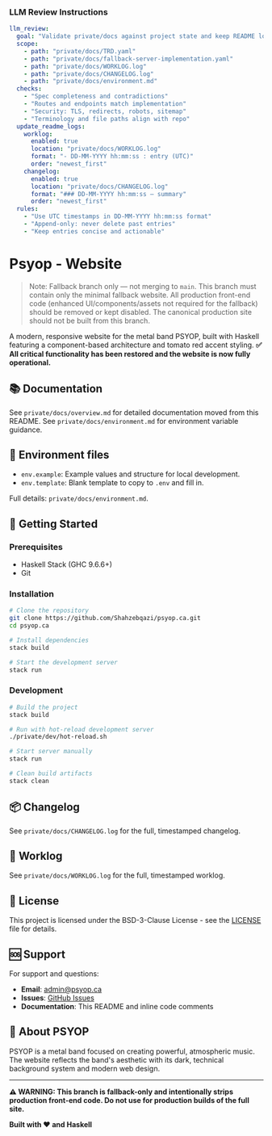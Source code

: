 ### LLM Review Instructions
```yaml
llm_review:
  goal: "Validate private/docs against project state and keep README logs updated"
  scope:
    - path: "private/docs/TRD.yaml"
    - path: "private/docs/fallback-server-implementation.yaml"
    - path: "private/docs/WORKLOG.log"
    - path: "private/docs/CHANGELOG.log"
    - path: "private/docs/environment.md"
  checks:
    - "Spec completeness and contradictions"
    - "Routes and endpoints match implementation"
    - "Security: TLS, redirects, robots, sitemap"
    - "Terminology and file paths align with repo"
  update_readme_logs:
    worklog:
      enabled: true
      location: "private/docs/WORKLOG.log"
      format: "- DD-MM-YYYY hh:mm:ss : entry (UTC)"
      order: "newest_first"
    changelog:
      enabled: true
      location: "private/docs/CHANGELOG.log"
      format: "### DD-MM-YYYY hh:mm:ss — summary"
      order: "newest_first"
  rules:
    - "Use UTC timestamps in DD-MM-YYYY hh:mm:ss format"
    - "Append-only: never delete past entries"
    - "Keep entries concise and actionable"
```

# Psyop - Website

> Note: Fallback branch only — not merging to `main`. This branch must contain only the minimal fallback website. All production front-end code (enhanced UI/components/assets not required for the fallback) should be removed or kept disabled. The canonical production site should not be built from this branch.

A modern, responsive website for the metal band PSYOP, built with Haskell featuring a component-based architecture and tomato red accent styling. **✅ All critical functionality has been restored and the website is now fully operational.**

## 📚 Documentation
See `private/docs/overview.md` for detailed documentation moved from this README.
See `private/docs/environment.md` for environment variable guidance.

## 🔧 Environment files

- `env.example`: Example values and structure for local development.
- `env.template`: Blank template to copy to `.env` and fill in.

Full details: `private/docs/environment.md`.

## 🚀 Getting Started

### Prerequisites
- Haskell Stack (GHC 9.6.6+)
- Git

### Installation
```bash
# Clone the repository
git clone https://github.com/Shahzebqazi/psyop.ca.git
cd psyop.ca

# Install dependencies
stack build

# Start the development server
stack run
```

### Development
```bash
# Build the project
stack build

# Run with hot-reload development server
./private/dev/hot-reload.sh

# Start server manually
stack run

# Clean build artifacts
stack clean
```

## 📦 Changelog

See `private/docs/CHANGELOG.log` for the full, timestamped changelog.

## 🧰 Worklog

See `private/docs/WORKLOG.log` for the full, timestamped worklog.

## 📄 License

This project is licensed under the BSD-3-Clause License - see the [LICENSE](LICENSE) file for details.

## 🆘 Support

For support and questions:
- **Email**: admin@psyop.ca
- **Issues**: [GitHub Issues](https://github.com/Shahzebqazi/psyop.ca/issues)
- **Documentation**: This README and inline code comments

## 🎵 About PSYOP

PSYOP is a metal band focused on creating powerful, atmospheric music. The website reflects the band's aesthetic with its dark, technical background system and modern web design.

---

**⚠️ WARNING: This branch is fallback-only and intentionally strips production front-end code. Do not use for production builds of the full site.**

**Built with ❤️ and Haskell**
